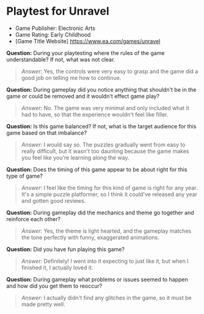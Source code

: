 # Playtest for Unravel

* Game Publisher: Electronic Arts
* Game Rating: Early Childhood
* [Game Title Website] https://www.ea.com/games/unravel


**Question:** During your playtesting where the rules of the game understandable? If not, what was not clear.
> _Answer:_ Yes, the controls were very easy to grasp and the game did a good job on telling me how to continue.

**Question:** During gameplay did you notice anything that shouldn't be in the game or could be removed and it wouldn't effect game play?
> _Answer:_ No. The game was very minimal and only included what it had to have, so that the experience wouldn't feel like filler.

**Question:** Is this game balanced? If not, what is the target audience for this game based on that imbalance?
> _Answer:_ I would say so. The puzzles gradually went from easy to really difficult, but it wasn't too daunting because the game makes you feel like you're learning along the way.

**Question:** Does the timing of this game appear to be about right for this type of game?
> _Answer:_ I feel like the timing for this kind of game is right for any year. It's a simple puzzle platformer, so I think it could've released any year and gotten good reviews.

**Question:** During gameplay did the mechanics and theme go together and reinforce each other?
> _Answer:_ Yes, the theme is light hearted, and the gameplay matches the tone perfectly with funny, exaggerated animations.  

**Question:** Did you have fun playing this game?
> _Answer:_ Definitely! I went into it expecting to just like it, but when I finished it, I actually loved it.

**Question:** During gameplay what problems or issues seemed to happen and how did you get them to reoccur?
> _Answer:_ I actually didn't find any glitches in the game, so it must be made pretty well.
